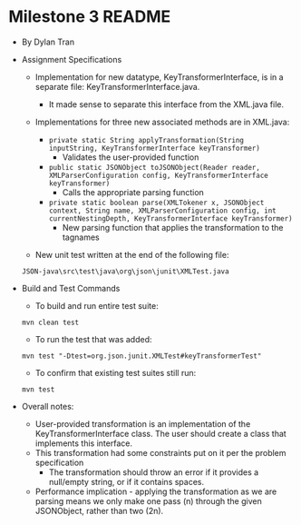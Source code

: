 # Milestone 3 README #

- By Dylan Tran


- Assignment Specifications
    - Implementation for new datatype, KeyTransformerInterface, is in a separate file: KeyTransformerInterface.java.
        - It made sense to separate this interface from the XML.java file.

    - Implementations for three new associated methods are in XML.java:
        - ``` private static String applyTransformation(String inputString, KeyTransformerInterface keyTransformer) ```
            - Validates the user-provided function
        - ``` public static JSONObject toJSONObject(Reader reader, XMLParserConfiguration config, KeyTransformerInterface keyTransformer) ```
            - Calls the appropriate parsing function
        - ``` private static boolean parse(XMLTokener x, JSONObject context, String name, XMLParserConfiguration config, int currentNestingDepth, KeyTransformerInterface keyTransformer) ```
            - New parsing function that applies the transformation to the tagnames
            
    - New unit test written at the end of the following file:

    ``` JSON-java\src\test\java\org\json\junit\XMLTest.java ```

- Build and Test Commands
    - To build and run entire test suite:

    ``` mvn clean test ```

    - To run the test that was added:

    ``` mvn test "-Dtest=org.json.junit.XMLTest#keyTransformerTest" ```

    - To confirm that existing test suites still run:

    ``` mvn test ```
    
- Overall notes:
    - User-provided transformation is an implementation of the KeyTransformerInterface class. The user should create a class that implements this interface.
    - This transformation had some constraints put on it per the problem specification
        - The transformation should throw an error if it provides a null/empty string, or if it contains spaces.
    - Performance implication - applying the transformation as we are parsing means we only make one pass (n) through the given JSONObject, rather than two (2n).

    